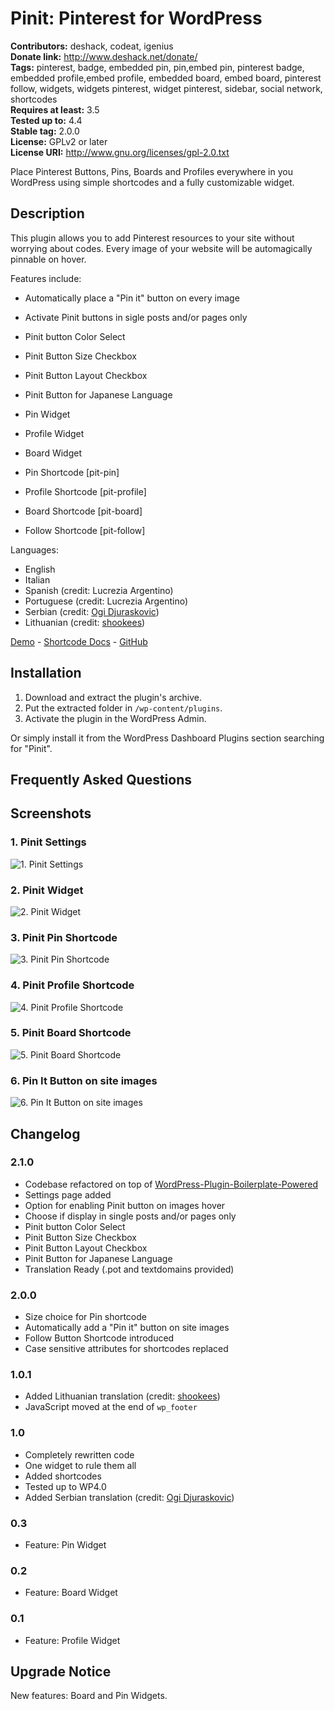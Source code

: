 # Pinit: Pinterest for WordPress #
**Contributors:** deshack, codeat, igenius  
**Donate link:** http://www.deshack.net/donate/  
**Tags:** pinterest, badge, embedded pin, pin,embed pin, pinterest badge, embedded profile,embed profile, embedded board, embed board, pinterest follow, widgets, widgets pinterest, widget pinterest, sidebar, social network, shortcodes  
**Requires at least:** 3.5  
**Tested up to:** 4.4  
**Stable tag:** 2.0.0  
**License:** GPLv2 or later  
**License URI:** http://www.gnu.org/licenses/gpl-2.0.txt  

Place Pinterest Buttons, Pins, Boards and Profiles everywhere in you WordPress using simple shortcodes and a fully customizable widget.

## Description ##

This plugin allows you to add Pinterest resources to your site without worrying about codes. Every image of your website will be automagically pinnable on hover.

Features include:

* Automatically place a "Pin it" button on every image
* Activate Pinit buttons in sigle posts and/or pages only
* Pinit button Color Select
* Pinit Button Size Checkbox
* Pinit Button Layout Checkbox
* Pinit Button for Japanese Language

* Pin Widget
* Profile Widget
* Board Widget

* Pin Shortcode [pit-pin]
* Profile Shortcode [pit-profile]
* Board Shortcode [pit-board]
* Follow Shortcode [pit-follow]

Languages:

* English
* Italian
* Spanish (credit: Lucrezia Argentino)
* Portuguese (credit: Lucrezia Argentino)
* Serbian (credit: [Ogi Djuraskovic](http://firstsiteguide.com/))
* Lithuanian (credit: [shookees](https://github.com/shookees))

[Demo](http://codeat.co/pinit/) - [Shortcode Docs](http://codeat.co/pinit/simple-shortcodes/) - [GitHub](https://github.com/deshack/pinit)

## Installation ##

1. Download and extract the plugin's archive.
2. Put the extracted folder in `/wp-content/plugins`.
3. Activate the plugin in the WordPress Admin.

Or simply install it from the WordPress Dashboard Plugins section searching for "Pinit".

## Frequently Asked Questions ##

## Screenshots ##

### 1. Pinit Settings ###
![1. Pinit Settings](/assets/screenshot-1.png)

### 2. Pinit Widget ###
![2. Pinit Widget](/assets/screenshot-2.png)

### 3. Pinit Pin Shortcode ###
![3. Pinit Pin Shortcode](/assets/screenshot-3.png)

### 4. Pinit Profile Shortcode ###
![4. Pinit Profile Shortcode](/assets/screenshot-4.png)

### 5. Pinit Board Shortcode ###
![5. Pinit Board Shortcode](/assets/screenshot-5.png)

### 6. Pin It Button on site images ###
![6. Pin It Button on site images](/assets/screenshot-6.png)


## Changelog ##

### 2.1.0 ###
* Codebase refactored on top of [WordPress-Plugin-Boilerplate-Powered
](https://github.com/Mte90/WordPress-Plugin-Boilerplate-Powered)
* Settings page added
* Option for enabling Pinit button on images hover
* Choose if display in single posts and/or pages only
* Pinit button Color Select
* Pinit Button Size Checkbox
* Pinit Button Layout Checkbox
* Pinit Button for Japanese Language
* Translation Ready (.pot and textdomains provided)

### 2.0.0 ###
* Size choice for Pin shortcode
* Automatically add a "Pin it" button on site images
* Follow Button Shortcode introduced
* Case sensitive attributes for shortcodes replaced

### 1.0.1 ###
* Added Lithuanian translation (credit: [shookees](https://github.com/shookees))
* JavaScript moved at the end of `wp_footer`

### 1.0 ###
* Completely rewritten code
* One widget to rule them all
* Added shortcodes
* Tested up to WP4.0
* Added Serbian translation (credit: [Ogi Djuraskovic](http://firstsiteguide.com/))

### 0.3 ###
* Feature: Pin Widget

### 0.2 ###
* Feature: Board Widget

### 0.1 ###
* Feature: Profile Widget

## Upgrade Notice ##

New features: Board and Pin Widgets.
